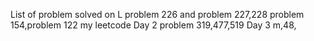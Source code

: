 List of problem solved on L
problem 226 and problem 227,228
problem 154,problem 122
my leetcode
Day 2
problem 319,477,519
Day 3 m,48,
 
